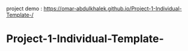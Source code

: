 project demo : https://omar-abdulkhalek.github.io/Project-1-Individual-Template-/
# Project-1-Individual-Template-
